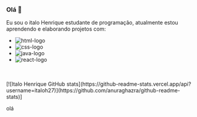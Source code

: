 ### Olá :wave:

Eu sou o italo Henrique estudante de programação, atualmente estou aprendendo e elaborando projetos com:
<br>
- <img src="https://img.shields.io/badge/HTML5-E34F26?style=for-the-badge&logo=html5&logoColor=white" alt="html-logo"/>
- <img src="https://img.shields.io/badge/CSS3-1572B6?style=for-the-badge&logo=css3&logoColor=white" alt="css-logo"/>
- <img src="https://img.shields.io/badge/Java-ED8B00?style=for-the-badge&logo=openjdk&logoColor=white" alt="java-logo"/>
- <img src="https://img.shields.io/badge/React-20232A?style=for-the-badge&logo=react&logoColor=61DAFB" alt="react-logo"/>
 <br>
 <br>
[![Italo Henrique GitHub stats](https://github-readme-stats.vercel.app/api?username=italoh27)](https://github.com/anuraghazra/github-readme-stats)]


<p>olá</p>





